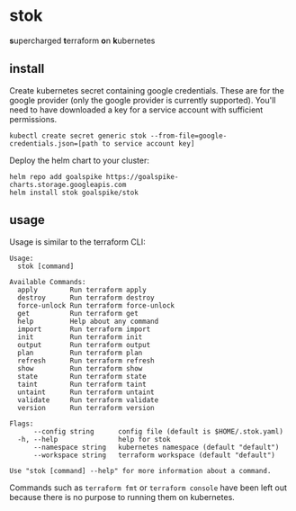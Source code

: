 # stok

**s**upercharged **t**erraform **o**n **k**ubernetes

## install

Create kubernetes secret containing google credentials. These are for the google provider (only the google provider is currently supported). You'll need to have downloaded a key for a service account with sufficient permissions.

```
kubectl create secret generic stok --from-file=google-credentials.json=[path to service account key]
```

Deploy the helm chart to your cluster:

```
helm repo add goalspike https://goalspike-charts.storage.googleapis.com
helm install stok goalspike/stok
```

## usage

Usage is similar to the terraform CLI:

```
Usage:
  stok [command]

Available Commands:
  apply        Run terraform apply
  destroy      Run terraform destroy
  force-unlock Run terraform force-unlock
  get          Run terraform get
  help         Help about any command
  import       Run terraform import
  init         Run terraform init
  output       Run terraform output
  plan         Run terraform plan
  refresh      Run terraform refresh
  show         Run terraform show
  state        Run terraform state
  taint        Run terraform taint
  untaint      Run terraform untaint
  validate     Run terraform validate
  version      Run terraform version

Flags:
      --config string      config file (default is $HOME/.stok.yaml)
  -h, --help               help for stok
      --namespace string   kubernetes namespace (default "default")
      --workspace string   terraform workspace (default "default")

Use "stok [command] --help" for more information about a command.
```

Commands such as `terraform fmt` or `terraform console` have been left out because there is no purpose to running them on kubernetes.
